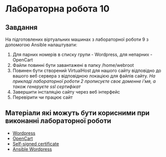# Лабораторна робота 10

## Завдання

На підготовлених віртуальних машинах з лабораторної роботи 9 з допомогою Ansible налаштувати:

1. Для парних номерів в списку групи - Wordpress, для непарних - OpenCart
2. Файли повинні бути завантажені в папку /home/webroot
3. Повинен бути створений VirtualHost для нашого сайту відповідно до вашого веб сервера з відповідною локацією для файлів сайту. *На прикладі лабораторної роботи 2 прописуєте своє доменне іʼмя, а також генеруєте ssl сертифікат*
4. Завершити інсталяцію сайту через веб інтерфейс
5. Перевірити чи працює сайт


## Матеріали які можуть бути корисними при виконанні лабораторної роботи

- [Wordpress](https://wordpress.org/support/article/how-to-install-wordpress/)
- [OpenCart](https://docs.opencart.com/installation/)
- [Self-signed certificate](https://www.digitalocean.com/community/tutorials/how-to-create-a-self-signed-ssl-certificate-for-nginx-in-ubuntu-18-04)
- [Ansible Wordpress](https://www.digitalocean.com/community/tutorials/how-to-use-ansible-to-install-and-set-up-wordpress-with-lamp-on-ubuntu-18-04)
  